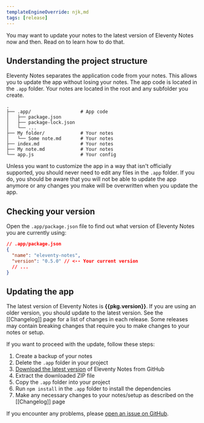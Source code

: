 ```yaml
---
templateEngineOverride: njk,md
tags: [release]
---
```


You may want to update your notes to the latest version of Eleventy Notes now and then. Read on to learn how to do that.

## Understanding the project structure

Eleventy Notes separates the application code from your notes. This allows you to update the app without losing your notes. The app code is located in the `.app` folder. Your notes are located in the root and any subfolder you create.

```
.
├── .app/                  # App code
│   ├── package.json
│   ├── package-lock.json
│   └── ...
├── My folder/             # Your notes
│   └── Some note.md       # Your notes
├── index.md               # Your notes
├── My note.md             # Your notes
└── app.js                 # Your config
```

Unless you want to customize the app in a way that isn't officially supported, you should never need to edit any files in the `.app` folder. If you do, you should be aware that you will not be able to update the app anymore or any changes you make will be overwritten when you update the app.

## Checking your version

Open the `.app/package.json` file to find out what version of Eleventy Notes you are currently using:

```json
// .app/package.json
{
  "name": "eleventy-notes",
  "version": "0.5.0" // <-- Your current version
  // ...
}
```

## Updating the app

The latest version of Eleventy Notes is **{{pkg.version}}**. If you are using an older version, you should update to the latest version. See the [[Changelog]] page for a list of changes in each release. Some releases may contain breaking changes that require you to make changes to your notes or setup.

If you want to proceed with the update, follow these steps:

1. Create a backup of your notes
2. Delete the `.app` folder in your project
3. [Download the latest version](https://github.com/rothsandro/eleventy-notes/archive/refs/heads/main.zip) of Eleventy Notes from GitHub
4. Extract the downloaded ZIP file
5. Copy the `.app` folder into your project
6. Run `npm install` in the `.app` folder to install the dependencies
7. Make any necessary changes to your notes/setup as described on the [[Changelog]] page

If you encounter any problems, please [open an issue on GitHub](https://github.com/rothsandro/eleventy-notes/issues).
